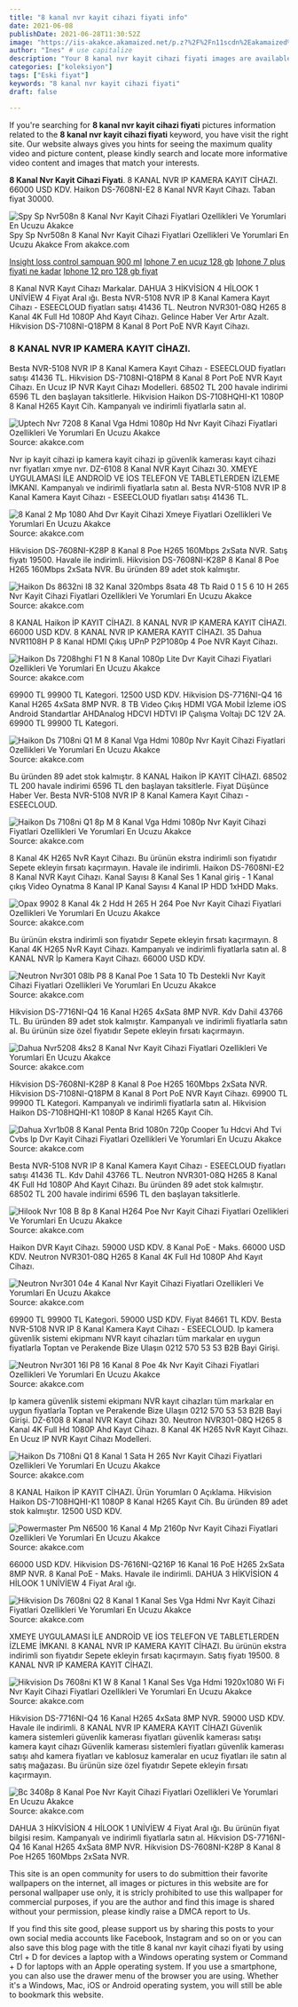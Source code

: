```yaml
---
title: "8 kanal nvr kayit cihazi fiyati info"
date: 2021-06-08
publishDate: 2021-06-28T11:30:52Z
image: "https://iis-akakce.akamaized.net/p.z?%2F%2Fn11scdn%2Eakamaized%2Enet%2Fa1%2F1024%2Felektronik%2Fkamera%2Dkayit%2Dkarti%2Fbc%2D3408p%2D8%2Dkanal%2Dpoe%2Dnvr%2Dkayit%2Dcihazi%5F%5F0590220485196905%2Epng"
author: "Ines" # use capitalize
description: "Your 8 kanal nvr kayit cihazi fiyati images are available. 8 kanal nvr kayit cihazi fiyati are a topic that is being searched for and liked by netizens now. You can Find and Download the 8 kanal nvr kayit cihazi fiyati files here. Download all free photos."
categories: ["koleksiyon"]
tags: ["Eski fiyat"]
keywords: "8 kanal nvr kayit cihazi fiyati"
draft: false

---
```


If you're searching for **8 kanal nvr kayit cihazi fiyati** pictures information related to the **8 kanal nvr kayit cihazi fiyati** keyword, you have visit the right  site.  Our website always  gives you  hints  for seeing  the maximum  quality video and picture  content, please kindly search and locate more informative video content and images  that match your interests.

**8 Kanal Nvr Kayit Cihazi Fiyati**. 8 KANAL NVR IP KAMERA KAYIT CİHAZI. 66000 USD KDV. Haikon DS-7608NI-E2 8 Kanal NVR Kayıt Cihazı. Taban fiyat 30000.

![Spy Sp Nvr508n 8 Kanal Nvr Kayit Cihazi Fiyatlari Ozellikleri Ve Yorumlari En Ucuzu Akakce](https://cdn.akakce.com/spy/spy-sp-nvr508n-8-kanal-nvr-kayit-cihazi-z.jpg "Spy Sp Nvr508n 8 Kanal Nvr Kayit Cihazi Fiyatlari Ozellikleri Ve Yorumlari En Ucuzu Akakce")
Spy Sp Nvr508n 8 Kanal Nvr Kayit Cihazi Fiyatlari Ozellikleri Ve Yorumlari En Ucuzu Akakce From akakce.com

[Insight loss control sampuan 900 ml](/insight-loss-control-sampuan-900-ml/)
[Iphone 7 en ucuz 128 gb](/iphone-7-en-ucuz-128-gb/)
[Iphone 7 plus fiyati ne kadar](/iphone-7-plus-fiyati-ne-kadar/)
[Iphone 12 pro 128 gb fiyat](/iphone-12-pro-128-gb-fiyat/)

8 Kanal NVR Kayıt Cihazı Markalar. DAHUA 3 HİKVİSİON 4 HİLOOK 1 UNİVİEW 4 Fiyat Aral ığı. Besta NVR-5108 NVR IP 8 Kanal Kamera Kayıt Cihazı - ESEECLOUD fiyatları satışı 41436 TL. Neutron NVR301-08Q H265 8 Kanal 4K Full Hd 1080P Ahd Kayıt Cihazı. Gelince Haber Ver Artır Azalt. Hikvision DS-7108NI-Q18PM 8 Kanal 8 Port PoE NVR Kayıt Cihazı.

### 8 KANAL NVR IP KAMERA KAYIT CİHAZI.

Besta NVR-5108 NVR IP 8 Kanal Kamera Kayıt Cihazı - ESEECLOUD fiyatları satışı 41436 TL. Hikvision DS-7108NI-Q18PM 8 Kanal 8 Port PoE NVR Kayıt Cihazı. En Ucuz IP NVR Kayıt Cihazı Modelleri. 68502 TL 200 havale indirimi 6596 TL den başlayan taksitlerle. Hikvision Haikon DS-7108HQHI-K1 1080P 8 Kanal H265 Kayıt Cih. Kampanyalı ve indirimli fiyatlarla satın al.


![Uptech Nvr 7208 8 Kanal Vga Hdmi 1080p Hd Nvr Kayit Cihazi Fiyatlari Ozellikleri Ve Yorumlari En Ucuzu Akakce](https://iis-akakce.akamaized.net/p.z?http%3A%2F%2Fwww%2Epozitifix%2Ecom%2Fimages%2Furunler%2F1%5Fuptech%2Dnvr%2D4414%5F1%2Ejpg "Uptech Nvr 7208 8 Kanal Vga Hdmi 1080p Hd Nvr Kayit Cihazi Fiyatlari Ozellikleri Ve Yorumlari En Ucuzu Akakce")
Source: akakce.com

Nvr ip kayit cihazi ip kamera kayit cihazi ip güvenlik kamerası kayıt cihazi nvr fiyatları xmye nvr. DZ-6108 8 Kanal NVR Kayıt Cihazı 30. XMEYE UYGULAMASI İLE ANDROİD VE İOS TELEFON VE TABLETLERDEN İZLEME İMKANI. Kampanyalı ve indirimli fiyatlarla satın al. Besta NVR-5108 NVR IP 8 Kanal Kamera Kayıt Cihazı - ESEECLOUD fiyatları satışı 41436 TL.

![8 Kanal 2 Mp 1080 Ahd Dvr Kayit Cihazi Xmeye Fiyatlari Ozellikleri Ve Yorumlari En Ucuzu Akakce](https://iis-akakce.akamaized.net/p.z?%2F%2Fn11scdn%2Eakamaized%2Enet%2Fa1%2F1024%2Felektronik%2Felektronik%2Dkasalar%2F8%2Dkanal%2D2%2Dmp%2D1080%2Dahd%2Ddvr%2Dkayit%2Dcihazi%2Dxmeye%5F%5F1543383579961626%2Ejpg "8 Kanal 2 Mp 1080 Ahd Dvr Kayit Cihazi Xmeye Fiyatlari Ozellikleri Ve Yorumlari En Ucuzu Akakce")
Source: akakce.com

Hikvision DS-7608NI-K28P 8 Kanal 8 Poe H265 160Mbps 2xSata NVR. Satış fiyatı 19500. Havale ile indirimli. Hikvision DS-7608NI-K28P 8 Kanal 8 Poe H265 160Mbps 2xSata NVR. Bu üründen 89 adet stok kalmıştır.

![Haikon Ds 8632ni I8 32 Kanal 320mbps 8sata 48 Tb Raid 0 1 5 6 10 H 265 Nvr Kayit Cihazi Fiyatlari Ozellikleri Ve Yorumlari En Ucuzu Akakce](https://cdn.akakce.com/haikon/haikon-ds-8632ni-i8-32-kanal-320mbps-8sata-48-tb-raid-0-1-5-6-10-h-265-nvr-kayit-cihazi-z.jpg "Haikon Ds 8632ni I8 32 Kanal 320mbps 8sata 48 Tb Raid 0 1 5 6 10 H 265 Nvr Kayit Cihazi Fiyatlari Ozellikleri Ve Yorumlari En Ucuzu Akakce")
Source: akakce.com

8 KANAL Haikon İP KAYIT CİHAZI. 8 KANAL NVR IP KAMERA KAYIT CİHAZI. 66000 USD KDV. 8 KANAL NVR IP KAMERA KAYIT CİHAZI. 35 Dahua NVR1108H P 8 Kanal HDMI Çıkış UPnP P2P1080p 4 Poe NVR Kayıt Cihazı.

![Haikon Ds 7208hghi F1 N 8 Kanal 1080p Lite Dvr Kayit Cihazi Fiyatlari Ozellikleri Ve Yorumlari En Ucuzu Akakce](https://cdn.akakce.com/haikon/haikon-ds-7208hghi-f1-n-8-kanal-1080p-lite-z.jpg "Haikon Ds 7208hghi F1 N 8 Kanal 1080p Lite Dvr Kayit Cihazi Fiyatlari Ozellikleri Ve Yorumlari En Ucuzu Akakce")
Source: akakce.com

69900 TL 99900 TL Kategori. 12500 USD KDV. Hikvision DS-7716NI-Q4 16 Kanal H265 4xSata 8MP NVR. 8 TB Video Çıkış HDMI VGA Mobil İzleme iOS Android Standartlar AHDAnalog HDCVI HDTVI IP Çalışma Voltajı DC 12V 2A. 69900 TL 99900 TL Kategori.

![Haikon Ds 7108ni Q1 M 8 Kanal Vga Hdmi 1080p Nvr Kayit Cihazi Fiyatlari Ozellikleri Ve Yorumlari En Ucuzu Akakce](https://cdn.akakce.com/haikon/haikon-ds-7108ni-q1-m-8-kanal-vga-hdmi-1080p-nvr-kayit-cihazi-z.jpg "Haikon Ds 7108ni Q1 M 8 Kanal Vga Hdmi 1080p Nvr Kayit Cihazi Fiyatlari Ozellikleri Ve Yorumlari En Ucuzu Akakce")
Source: akakce.com

Bu üründen 89 adet stok kalmıştır. 8 KANAL Haikon İP KAYIT CİHAZI. 68502 TL 200 havale indirimi 6596 TL den başlayan taksitlerle. Fiyat Düşünce Haber Ver. Besta NVR-5108 NVR IP 8 Kanal Kamera Kayıt Cihazı - ESEECLOUD.

![Haikon Ds 7108ni Q1 8p M 8 Kanal Vga Hdmi 1080p Nvr Kayit Cihazi Fiyatlari Ozellikleri Ve Yorumlari En Ucuzu Akakce](https://cdn.akakce.com/haikon/haikon-ds-7108ni-q1-8p-m-8-kanal-vga-hdmi-1080p-nvr-kayit-cihazi-z.jpg "Haikon Ds 7108ni Q1 8p M 8 Kanal Vga Hdmi 1080p Nvr Kayit Cihazi Fiyatlari Ozellikleri Ve Yorumlari En Ucuzu Akakce")
Source: akakce.com

8 Kanal 4K H265 NvR Kayıt Cihazı. Bu ürünün ekstra indirimli son fiyatıdır Sepete ekleyin fırsatı kaçırmayın. Havale ile indirimli. Haikon DS-7608NI-E2 8 Kanal NVR Kayıt Cihazı. Kanal Sayısı 8 Kanal Ses 1 Kanal giriş - 1 Kanal çıkış Video Oynatma 8 Kanal IP Kanal Sayısı 4 Kanal IP HDD 1xHDD Maks.

![Opax 9902 8 Kanal 4k 2 Hdd H 265 H 264 Poe Nvr Kayit Cihazi Fiyatlari Ozellikleri Ve Yorumlari En Ucuzu Akakce](https://iis-akakce.akamaized.net/p.z?%2F%2Fn11scdn%2Eakamaized%2Enet%2Fa1%2F1024%2Felektronik%2Fkamera%2Dkayit%2Dkarti%2Fopax%2D9902%2D8%2Dkanal%2D4k%2D2%2Dhdd%2Dh265h264%2Dpoe%2Dnvr%2Dkayit%2Dcihazi%5F%5F0132092393387487%2Ejpg "Opax 9902 8 Kanal 4k 2 Hdd H 265 H 264 Poe Nvr Kayit Cihazi Fiyatlari Ozellikleri Ve Yorumlari En Ucuzu Akakce")
Source: akakce.com

Bu ürünün ekstra indirimli son fiyatıdır Sepete ekleyin fırsatı kaçırmayın. 8 Kanal 4K H265 NvR Kayıt Cihazı. Kampanyalı ve indirimli fiyatlarla satın al. 8 KANAL NVR İp Kamera Kayıt Cihazı. 66000 USD KDV.

![Neutron Nvr301 08lb P8 8 Kanal Poe 1 Sata 10 Tb Destekli Nvr Kayit Cihazi Fiyatlari Ozellikleri Ve Yorumlari En Ucuzu Akakce](https://cdn.akakce.com/neutron/neutron-nvr301-08lb-p8-8-kanal-poe-1-sata-10-tb-destekli-nvr-kayit-cihazi-x.jpg "Neutron Nvr301 08lb P8 8 Kanal Poe 1 Sata 10 Tb Destekli Nvr Kayit Cihazi Fiyatlari Ozellikleri Ve Yorumlari En Ucuzu Akakce")
Source: akakce.com

Hikvision DS-7716NI-Q4 16 Kanal H265 4xSata 8MP NVR. Kdv Dahil 43766 TL. Bu üründen 89 adet stok kalmıştır. Kampanyalı ve indirimli fiyatlarla satın al. Bu ürünün size özel fiyatıdır Sepete ekleyin fırsatı kaçırmayın.

![Dahua Nvr5208 4ks2 8 Kanal Nvr Kayit Cihazi Fiyatlari Ozellikleri Ve Yorumlari En Ucuzu Akakce](https://cdn.akakce.com/dahua/dahua-nvr5208-4ks2-8-kanal-nvr-kayit-cihazi-z.jpg "Dahua Nvr5208 4ks2 8 Kanal Nvr Kayit Cihazi Fiyatlari Ozellikleri Ve Yorumlari En Ucuzu Akakce")
Source: akakce.com

Hikvision DS-7608NI-K28P 8 Kanal 8 Poe H265 160Mbps 2xSata NVR. Hikvision DS-7108NI-Q18PM 8 Kanal 8 Port PoE NVR Kayıt Cihazı. 69900 TL 99900 TL Kategori. Kampanyalı ve indirimli fiyatlarla satın al. Hikvision Haikon DS-7108HQHI-K1 1080P 8 Kanal H265 Kayıt Cih.

![Dahua Xvr1b08 8 Kanal Penta Brid 1080n 720p Cooper 1u Hdcvi Ahd Tvi Cvbs Ip Dvr Kayit Cihazi Fiyatlari Ozellikleri Ve Yorumlari En Ucuzu Akakce](https://cdn.akakce.com/dahua/dahua-xvr1b08-8-kanal-penta-brid-1080n-720p-cooper-1u-hdcvi-ahd-tvi-cvbs-ip-z.jpg "Dahua Xvr1b08 8 Kanal Penta Brid 1080n 720p Cooper 1u Hdcvi Ahd Tvi Cvbs Ip Dvr Kayit Cihazi Fiyatlari Ozellikleri Ve Yorumlari En Ucuzu Akakce")
Source: akakce.com

Besta NVR-5108 NVR IP 8 Kanal Kamera Kayıt Cihazı - ESEECLOUD fiyatları satışı 41436 TL. Kdv Dahil 43766 TL. Neutron NVR301-08Q H265 8 Kanal 4K Full Hd 1080P Ahd Kayıt Cihazı. Bu üründen 89 adet stok kalmıştır. 68502 TL 200 havale indirimi 6596 TL den başlayan taksitlerle.

![Hilook Nvr 108 B 8p 8 Kanal H264 Poe Nvr Kayit Cihazi Fiyatlari Ozellikleri Ve Yorumlari En Ucuzu Akakce](https://cdn.akakce.com/hilook/hilook-nvr-108-b-8p-8-kanal-h264-poe-nvr-kayit-cihazi-x.jpg "Hilook Nvr 108 B 8p 8 Kanal H264 Poe Nvr Kayit Cihazi Fiyatlari Ozellikleri Ve Yorumlari En Ucuzu Akakce")
Source: akakce.com

Haikon DVR Kayıt Cihazı. 59000 USD KDV. 8 Kanal PoE - Maks. 66000 USD KDV. Neutron NVR301-08Q H265 8 Kanal 4K Full Hd 1080P Ahd Kayıt Cihazı.

![Neutron Nvr301 04e 4 Kanal Nvr Kayit Cihazi Fiyatlari Ozellikleri Ve Yorumlari En Ucuzu Akakce](https://cdn.akakce.com/neutron/neutron-nvr301-04e-4-kanal-nvr-kayit-cihazi-z.jpg "Neutron Nvr301 04e 4 Kanal Nvr Kayit Cihazi Fiyatlari Ozellikleri Ve Yorumlari En Ucuzu Akakce")
Source: akakce.com

69900 TL 99900 TL Kategori. 59000 USD KDV. Fiyat 84661 TL KDV. Besta NVR-5108 NVR IP 8 Kanal Kamera Kayıt Cihazı - ESEECLOUD. Ip kamera güvenlik sistemi ekipmanı NVR kayıt cihazları tüm markalar en uygun fiyatlarla Toptan ve Perakende Bize Ulaşın 0212 570 53 53 B2B Bayi Girişi.

![Neutron Nvr301 16l P8 16 Kanal 8 Poe 4k Nvr Kayit Cihazi Fiyatlari Ozellikleri Ve Yorumlari En Ucuzu Akakce](https://n11scdn.akamaized.net/a1/1024/elektronik/kamera-kayit-karti/neutron-nvr301-16l-p8-dijital-kayit-cihazi-16-kanal-8-poe-4k-nvr__1290974590122424.png "Neutron Nvr301 16l P8 16 Kanal 8 Poe 4k Nvr Kayit Cihazi Fiyatlari Ozellikleri Ve Yorumlari En Ucuzu Akakce")
Source: akakce.com

Ip kamera güvenlik sistemi ekipmanı NVR kayıt cihazları tüm markalar en uygun fiyatlarla Toptan ve Perakende Bize Ulaşın 0212 570 53 53 B2B Bayi Girişi. DZ-6108 8 Kanal NVR Kayıt Cihazı 30. Neutron NVR301-08Q H265 8 Kanal 4K Full Hd 1080P Ahd Kayıt Cihazı. 8 Kanal 4K H265 NvR Kayıt Cihazı. En Ucuz IP NVR Kayıt Cihazı Modelleri.

![Haikon Ds 7108ni Q1 8 Kanal 1 Sata H 265 Nvr Kayit Cihazi Fiyatlari Ozellikleri Ve Yorumlari En Ucuzu Akakce](https://cdn.akakce.com/haikon/haikon-ds-7108ni-q1-8-kanal-1-sata-h-265-nvr-kayit-cihazi-z.jpg "Haikon Ds 7108ni Q1 8 Kanal 1 Sata H 265 Nvr Kayit Cihazi Fiyatlari Ozellikleri Ve Yorumlari En Ucuzu Akakce")
Source: akakce.com

8 KANAL Haikon İP KAYIT CİHAZI. Ürün Yorumları 0 Açıklama. Hikvision Haikon DS-7108HQHI-K1 1080P 8 Kanal H265 Kayıt Cih. Bu üründen 89 adet stok kalmıştır. 12500 USD KDV.

![Powermaster Pm N6500 16 Kanal 4 Mp 2160p Nvr Kayit Cihazi Fiyatlari Ozellikleri Ve Yorumlari En Ucuzu Akakce](https://cdn.akakce.com/powermaster/powermaster-pm-n6500-16-kanal-4-mp-2160p-nvr-kayit-cihazi-z.jpg "Powermaster Pm N6500 16 Kanal 4 Mp 2160p Nvr Kayit Cihazi Fiyatlari Ozellikleri Ve Yorumlari En Ucuzu Akakce")
Source: akakce.com

66000 USD KDV. Hikvision DS-7616NI-Q216P 16 Kanal 16 PoE H265 2xSata 8MP NVR. 8 Kanal PoE - Maks. Havale ile indirimli. DAHUA 3 HİKVİSİON 4 HİLOOK 1 UNİVİEW 4 Fiyat Aral ığı.

![Hikvision Ds 7608ni Q2 8 Kanal 1 Kanal Ses Vga Hdmi Nvr Kayit Cihazi Fiyatlari Ozellikleri Ve Yorumlari En Ucuzu Akakce](https://cdn.akakce.com/hikvision/hikvision-ds-7608ni-q2-8-kanal-1-kanal-ses-vga-hdmi-nvr-kayit-cihazi-z.jpg "Hikvision Ds 7608ni Q2 8 Kanal 1 Kanal Ses Vga Hdmi Nvr Kayit Cihazi Fiyatlari Ozellikleri Ve Yorumlari En Ucuzu Akakce")
Source: akakce.com

XMEYE UYGULAMASI İLE ANDROİD VE İOS TELEFON VE TABLETLERDEN İZLEME İMKANI. 8 KANAL NVR IP KAMERA KAYIT CİHAZI. Bu ürünün ekstra indirimli son fiyatıdır Sepete ekleyin fırsatı kaçırmayın. Satış fiyatı 19500. 8 KANAL NVR IP KAMERA KAYIT CİHAZI.

![Hikvision Ds 7608ni K1 W 8 Kanal 1 Kanal Ses Vga Hdmi 1920x1080 Wi Fi Nvr Kayit Cihazi Fiyatlari Ozellikleri Ve Yorumlari En Ucuzu Akakce](https://cdn.akakce.com/hikvision/hikvision-ds-7608ni-k1-w-8-kanal-1-kanal-ses-vga-hdmi-1920x1080-wi-fi-nvr-kayit-cihazi-z.jpg "Hikvision Ds 7608ni K1 W 8 Kanal 1 Kanal Ses Vga Hdmi 1920x1080 Wi Fi Nvr Kayit Cihazi Fiyatlari Ozellikleri Ve Yorumlari En Ucuzu Akakce")
Source: akakce.com

Hikvision DS-7716NI-Q4 16 Kanal H265 4xSata 8MP NVR. 59000 USD KDV. Havale ile indirimli. 8 KANAL NVR IP KAMERA KAYIT CİHAZI Güvenlik kamera sistemleri güvenlik kamerası fiyatları güvenlik kamerası satışı kamera kayıt cihazı Güvenlik kamerası sistemleri fiyatları güvenlik kamerası satışı ahd kamera fiyatları ve kablosuz kameralar en ucuz fiyatları ile satın al satış mağazası. Bu ürünün size özel fiyatıdır Sepete ekleyin fırsatı kaçırmayın.

![Bc 3408p 8 Kanal Poe Nvr Kayit Cihazi Fiyatlari Ozellikleri Ve Yorumlari En Ucuzu Akakce](https://iis-akakce.akamaized.net/p.z?%2F%2Fn11scdn%2Eakamaized%2Enet%2Fa1%2F1024%2Felektronik%2Fkamera%2Dkayit%2Dkarti%2Fbc%2D3408p%2D8%2Dkanal%2Dpoe%2Dnvr%2Dkayit%2Dcihazi%5F%5F0590220485196905%2Epng "Bc 3408p 8 Kanal Poe Nvr Kayit Cihazi Fiyatlari Ozellikleri Ve Yorumlari En Ucuzu Akakce")
Source: akakce.com

DAHUA 3 HİKVİSİON 4 HİLOOK 1 UNİVİEW 4 Fiyat Aral ığı. Bu ürünün fiyat bilgisi resim. Kampanyalı ve indirimli fiyatlarla satın al. Hikvision DS-7716NI-Q4 16 Kanal H265 4xSata 8MP NVR. Hikvision DS-7608NI-K28P 8 Kanal 8 Poe H265 160Mbps 2xSata NVR.

This site is an open community for users to do submittion their favorite wallpapers on the internet, all images or pictures in this website are for personal wallpaper use only, it is stricly prohibited to use this wallpaper for commercial purposes, if you are the author and find this image is shared without your permission, please kindly raise a DMCA report to Us.

If you find this site good, please support us by sharing this posts to your own social media accounts like Facebook, Instagram and so on or you can also save this blog page with the title 8 kanal nvr kayit cihazi fiyati by using Ctrl + D for devices a laptop with a Windows operating system or Command + D for laptops with an Apple operating system. If you use a smartphone, you can also use the drawer menu of the browser you are using. Whether it's a Windows, Mac, iOS or Android operating system, you will still be able to bookmark this website.
